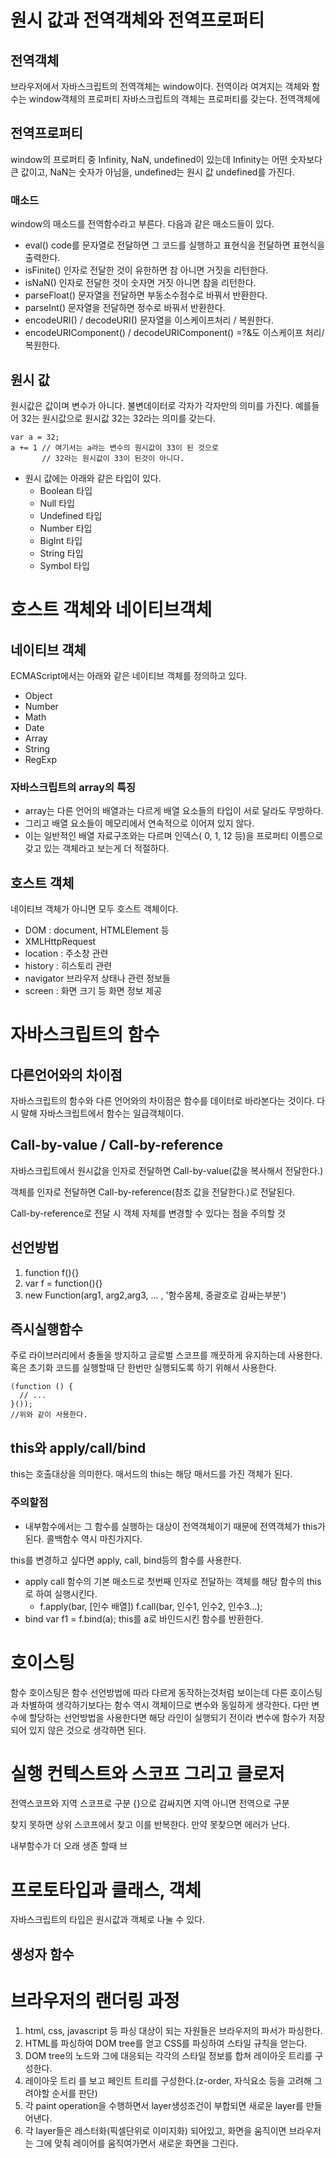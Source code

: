 # 원시 값과 전역객체와 전역프로퍼티

## 전역객체
브라우저에서 자바스크립트의 전역객체는 window이다. 전역이라 여겨지는 객체와 함수는 window객체의 프로퍼티
자바스크립트의 객체는 프로퍼티를 갖는다. 전역객체에

## 전역프로퍼티
window의 프로퍼티 중 Infinity, NaN, undefined이 있는데
Infinity는 어떤 숫자보다 큰 값이고, NaN는 숫자가 아님을, undefined는 원시 값 undefined를 가진다.


### 매소드
window의 매소드를 전역함수라고 부른다. 다음과 같은 매소드들이 있다.
* eval() code를 문자열로 전달하면 그 코드를 실행하고 표현식을 전달하면 표현식을 출력한다.
* isFinite() 인자로 전달한 것이 유한하면 참 아니면 거짓을 리턴한다.
* isNaN() 인자로 전달한 것이 숫자면 거짓 아니면 참을 리턴한다.
* parseFloat() 문자열을 전달하면 부동소수점수로 바꿔서 반환한다.
* parseInt() 문자열을 전달하면 정수로 바꿔서 반환한다.
* encodeURI() / decodeURI() 문자열을 이스케이프처리 / 복원한다.
* encodeURIComponent() / decodeURIComponent() =?&도 이스케이프 처리/복원한다.

## 원시 값 
원시값은 값이며 변수가 아니다. 불변데이터로 각자가 각자만의 의미를 가진다. 예를들어 32는 원시값으로
원시값 32는 32라는 의미를 갖는다.
```
var a = 32;
a += 1 // 여기서는 a라는 변수의 원시값이 33이 된 것으로 
       // 32라는 원시값이 33이 된것이 아니다.
```

* 원시 값에는 아래와 같은 타입이 있다.
  * Boolean 타입
  * Null 타입
  * Undefined 타입
  * Number 타입
  * BigInt 타입
  * String 타입
  * Symbol 타입

# 호스트 객체와 네이티브객체

## 네이티브 객체
ECMAScript에서는 아래와 같은 네이티브 객체를 정의하고 있다.
* Object
* Number
* Math
* Date
* Array
* String
* RegExp

### 자바스크립트의 array의 특징
* array는 다른 언어의 배열과는 다르게 배열 요소들의 타입이 서로 달라도 무방하다.
* 그리고 배열 요소들이 메모리에서 연속적으로 이어져 있지 않다.
* 이는 일반적인 배열 자료구조와는 다르며 인덱스( 0, 1, 12 등)을 프로퍼티 이름으로 갖고 있는 객체라고 보는게 더 적절하다.


## 호스트 객체
네이티브 객체가 아니면 모두 호스트 객체이다.
* DOM :  document, HTMLElement 등
* XMLHttpRequest 
* location : 주소창 관련
* history : 히스토리 관련
* navigator 브라우저 상태나 관련 정보들
* screen : 화면 크기 등 화면 정보 제공


# 자바스크립트의 함수
## 다른언어와의 차이점 
자바스크립트의 함수와 다른 언어와의 차이점은 함수를 데이터로 바라본다는 것이다.
다시 말해 자바스크립트에서 함수는 일급객체이다.

## Call-by-value / Call-by-reference
자바스크립트에서 원시값을 인자로 전달하면 Call-by-value(값을 복사해서 전달한다.)

객체를 인자로 전달하면 Call-by-reference(참조 값을 전달한다.)로 전달된다.

Call-by-reference로 전달 시 객체 자체를 변경할 수 있다는 점을 주의할 것

## 선언방법
1. function f(){}
2. var f = function(){}
3. new Function(arg1, arg2,arg3, ... , '함수몸체, 중괄호로 감싸는부분')

## 즉시실행함수
주로 라이브러리에서 충돌을 방지하고 글로벌 스코프를 깨끗하게 유지하는데 사용한다. 혹은 초기화 코드를 실행할때
단 한번만 실행되도록 하기 위해서 사용한다.
```
(function () {
  // ...
}()); 
//위와 같이 사용한다.
```

## this와 apply/call/bind
this는 호출대상을 의미한다. 매서드의 this는 해당 매서드를 가진 객체가 된다.
### 주의할점
 * 내부함수에서는 그 함수를 실행하는 대상이 전역객체이기 때문에 전역객체가 this가 된다. 콜백함수 역시 마친가지다.

this를 변경하고 싶다면  apply, call, bind등의 함수를 사용한다.
* apply call
함수의 기본 매소드로 첫번째 인자로 전달하는 객체를 해당 함수의 this로 하여 실행시킨다.
  * f.apply(bar, [인수 배열]) f.call(bar, 인수1, 인수2, 인수3...);
* bind
 var f1 = f.bind(a); this를 a로 바인드시킨 함수를 반환한다.

# 호이스팅
함수 호이스팅은 함수 선언방법에 따라 다르게 동작하는것처럼 보이는데 다른 호이스팅과 차별하여 생각하기보다는
함수 역시 객체이므로 변수와 동일하게 생각한다. 다만 변수에 할당하는 선언방법을 사용한다면 
해당 라인이 실행되기 전이라 변수에 함수가 저장되어 있지 않은 것으로 생각하면 된다.


# 실행 컨텍스트와 스코프 그리고 클로저
전역스코프와 지역 스코프로 구분 {}으로 감싸지면 지역 아니면 전역으로 구분

찾지 못하면 상위 스코프에서 찾고 이를 반복한다. 만약 못찾으면 에러가 난다.

내부함수가 더 오래 생존 할때 브

# 프로토타입과 클래스, 객체
자바스크립트의 타입은 원시값과 객체로 나눌 수 있다.
## 생성자 함수

# 브라우저의 랜더링 과정
1. html, css, javascript 등 파싱 대상이 되는 자원들은 브라우저의 파서가 파싱한다.
2. HTML를 파싱하여 DOM tree를 얻고 CSS를 파싱하여 스타일 규칙을 얻는다.
3. DOM tree의 노드와 그에 대응되는 각각의 스타일 정보를 합쳐 레이아웃 트리를 구성한다.
4. 레이아웃 트리 를 보고 페인트 트리를 구성한다.(z-order, 자식요소 등을 고려해 그려야할 순서를 판단)
5. 각 paint operation을 수행하면서 layer생성조건이 부합되면 새로운 layer를 만들어낸다.
6. 각 layer들은 레스터화(픽셀단위로 이미지화) 되어있고, 화면을 움직이면 브라우저는 그에 맞춰 레이어를 움직여가면서 새로운 화면을 그린다.